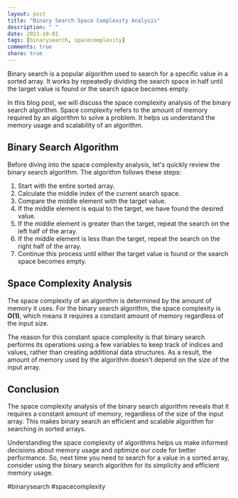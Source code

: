 ```yaml
---
layout: post
title: "Binary Search Space Complexity Analysis"
description: " "
date: 2023-10-01
tags: [binarysearch, spacecomplexity]
comments: true
share: true
---
```


Binary search is a popular algorithm used to search for a specific value in a sorted array. It works by repeatedly dividing the search space in half until the target value is found or the search space becomes empty.

In this blog post, we will discuss the space complexity analysis of the binary search algorithm. Space complexity refers to the amount of memory required by an algorithm to solve a problem. It helps us understand the memory usage and scalability of an algorithm.

## Binary Search Algorithm

Before diving into the space complexity analysis, let's quickly review the binary search algorithm. The algorithm follows these steps:

1. Start with the entire sorted array.
2. Calculate the middle index of the current search space.
3. Compare the middle element with the target value.
4. If the middle element is equal to the target, we have found the desired value.
5. If the middle element is greater than the target, repeat the search on the left half of the array.
6. If the middle element is less than the target, repeat the search on the right half of the array.
7. Continue this process until either the target value is found or the search space becomes empty.

## Space Complexity Analysis

The space complexity of an algorithm is determined by the amount of memory it uses. For the binary search algorithm, the space complexity is **O(1)**, which means it requires a constant amount of memory regardless of the input size.

The reason for this constant space complexity is that binary search performs its operations using a few variables to keep track of indices and values, rather than creating additional data structures. As a result, the amount of memory used by the algorithm doesn't depend on the size of the input array.

## Conclusion

The space complexity analysis of the binary search algorithm reveals that it requires a constant amount of memory, regardless of the size of the input array. This makes binary search an efficient and scalable algorithm for searching in sorted arrays.

Understanding the space complexity of algorithms helps us make informed decisions about memory usage and optimize our code for better performance. So, next time you need to search for a value in a sorted array, consider using the binary search algorithm for its simplicity and efficient memory usage.

#binarysearch #spacecomplexity